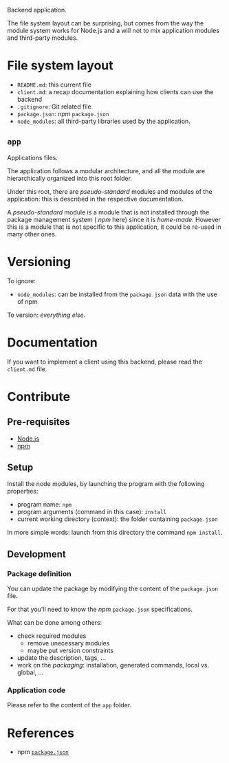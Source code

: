 Backend application.

The file system layout can be surprising, but comes from the way the module system works for Node.js and a will not to mix application modules and third-party modules.

# File system layout

* `README.md`: this current file
* `client.md`: a recap documentation explaining how clients can use the backend
* `.gitignore`: Git related file
* `package.json`: npm `package.json`
* `node_modules`: all third-party libraries used by the application.

## `app`

Applications files.

The application follows a modular architecture, and all the module are hierarchically organized into this root folder.

Under this root, there are _pseudo-standard_ modules and modules of the application: this is described in the respective documentation.

A _pseudo-standard_ module is a module that is not installed through the package management system ( _npm_ here) since it is _home-made_. However this is a module that is not specific to this application, it could be re-used in many other ones.

# Versioning

To ignore:

* `node_modules`: can be installed from the `package.json` data with the use of npm

To version: _everything else_.

# Documentation

If you want to implement a client using this backend, please read the `client.md` file.

# Contribute

## Pre-requisites

* [Node.js](http://nodejs.org/)
* [npm](https://npmjs.org/)

## Setup

Install the node modules, by launching the program with the following properties:

* program name: `npm`
* program arguments (command in this case): `install`
* current working directory (context): the folder containing `package.json`

In more simple words: launch from this directory the command `npm install`.

## Development

### Package definition

You can update the package by modifying the content of the `package.json` file.

For that you'll need to know the _npm_ `package.json` specifications.

What can be done among others:

* check required modules
	* remove unecessary modules
	* maybe put version constraints
* update the description, tags, ...
* work on the _packaging_: installation, generated commands, local vs. global, ...

### Application code

Please refer to the content of the `app` folder.

# References

* npm [`package.json`](https://npmjs.org/doc/json.html)
